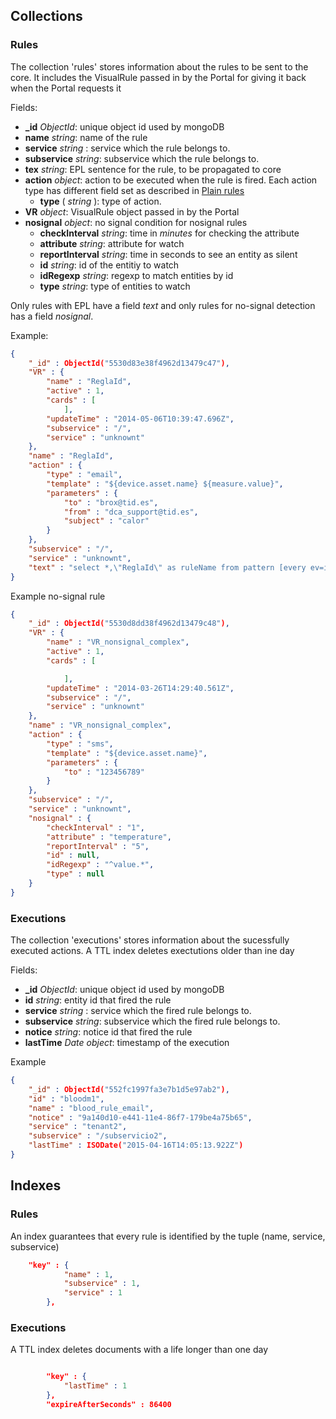 <a name="collections"></a>
## Collections
### Rules
The collection 'rules' stores information about the rules  to be sent to the core. It includes the VisualRule passed in
by the Portal for giving it back when the Portal requests it

Fields:
* **_id** *ObjectId*: unique object id used by mongoDB
* **name**  *string*: name of the rule
* **service** *string* : service which the rule belongs to.
* **subservice** *string*: subservice which the rule belongs to.
* **tex** *string*: EPL sentence for the rule, to be propagated to core
* **action** *object*: action to be executed when the rule is fired. Each action type has different field set as described in [Plain rules](plain_rules.md#actions)
    * **type** ( *string* ): type of action.
* **VR** *object*: VisualRule object passed in by the Portal
* **nosignal** *object*: no signal condition for nosignal rules
	* **checkInterval**  *string*: time in _minutes_ for checking the attribute
	* **attribute** *string*: attribute for watch
	* **reportInterval** *string*: time in seconds to see an entity as silent
	* **id** *string*: id of the entitiy to watch
	* **idRegexp** *string*: regexp to match entities by id
	* **type** *string*: type of entities to watch

Only rules with EPL have a field *text* and only rules for no-signal detection has a field _nosignal_.

Example:
```json
{
	"_id" : ObjectId("5530d83e38f4962d13479c47"),
	"VR" : {
		"name" : "ReglaId",
		"active" : 1,
		"cards" : [
			],
		"updateTime" : "2014-05-06T10:39:47.696Z",
		"subservice" : "/",
		"service" : "unknownt"
	},
	"name" : "ReglaId",
	"action" : {
		"type" : "email",
		"template" : "${device.asset.name} ${measure.value}",
		"parameters" : {
			"to" : "brox@tid.es",
			"from" : "dca_support@tid.es",
			"subject" : "calor"
		}
	},
	"subservice" : "/",
	"service" : "unknownt",
	"text" : "select *,\"ReglaId\" as ruleName from pattern [every ev=iotEvent((cast(`id`?, String)  regexp  \"^value.*\"))]"
}

```
Example no-signal rule
```json
{
	"_id" : ObjectId("5530d8dd38f4962d13479c48"),
	"VR" : {
		"name" : "VR_nonsignal_complex",
		"active" : 1,
		"cards" : [

			],
		"updateTime" : "2014-03-26T14:29:40.561Z",
		"subservice" : "/",
		"service" : "unknownt"
	},
	"name" : "VR_nonsignal_complex",
	"action" : {
		"type" : "sms",
		"template" : "${device.asset.name}",
		"parameters" : {
			"to" : "123456789"
		}
	},
	"subservice" : "/",
	"service" : "unknownt",
	"nosignal" : {
		"checkInterval" : "1",
		"attribute" : "temperature",
		"reportInterval" : "5",
		"id" : null,
		"idRegexp" : "^value.*",
		"type" : null
	}
}
```


### Executions
The collection 'executions' stores information about the sucessfully executed actions. A TTL index deletes exectutions older than ine day

Fields:
* **_id** *ObjectId*: unique object id used by mongoDB
* **id**  *string*: entity id that fired the rule
* **service** *string* : service which the fired rule belongs to.
* **subservice** *string*: subservice which the fired rule belongs to.
* **notice** *string*: notice id that fired the rule
* **lastTime** *Date object*: timestamp of the execution

Example
```json
{
	"_id" : ObjectId("552fc1997fa3e7b1d5e97ab2"),
	"id" : "bloodm1",
	"name" : "blood_rule_email",
	"notice" : "9a140d10-e441-11e4-86f7-179be4a75b65",
	"service" : "tenant2",
	"subservice" : "/subservicio2",
	"lastTime" : ISODate("2015-04-16T14:05:13.922Z")
}
```




<a name="indexes"></a>
## Indexes

### Rules
An index guarantees that every rule is identified by the tuple (name, service, subservice)
```json
	"key" : {
			"name" : 1,
			"subservice" : 1,
			"service" : 1
		},
```

### Executions
A  TTL index deletes documents with a life longer than one day

```json

		"key" : {
			"lastTime" : 1
		},
		"expireAfterSeconds" : 86400
```

